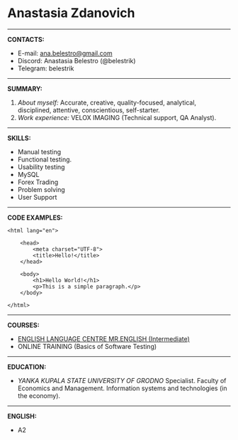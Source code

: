 # Anastasia Zdanovich
--- 
__CONTACTS:__ 
* E-mail: ana.belestro@gmail.com
* Discord: Anastasia Belestro (@belestrik)
* Telegram: belestrik
---
__SUMMARY:__
1. _About myself:_ Accurate, creative, quality-focused, analytical, disciplined, attentive, conscientious, self-starter.
2. _Work experience:_  VELOX IMAGING (Technical support, QA Analyst).
---
__SKILLS:__
* Manual testing
* Functional testing.
* Usability testing
* MySQL
* Forex Trading
* Problem solving
* User Support
--- 
__CODE EXAMPLES:__
```
<html lang="en">

    <head>
        <meta charset="UTF-8">
        <title>Hello!</title>
    </head>

    <body>
        <h1>Hello World!</h1>
        <p>This is a simple paragraph.</p>
    </body>

</html>
```
---
__COURSES:__
- [ENGLISH LANGUAGE CENTRE MR.ENGLISH (Intermediate)](http://mrenglish.by/)
- ONLINE TRAINING (Basics of Software Testing)
---
__EDUCATION:__
* _YANKA KUPALA STATE UNIVERSITY OF GRODNO_
Specialist. Faculty of Economics and Management. Information systems and technologies (in the economy).
---
__ENGLISH:__
* A2